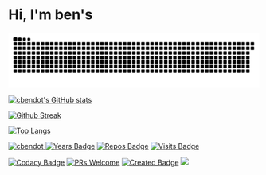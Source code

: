 <h1>Hi, I'm ben's</h1>

![snake gif](https://github.com/iamLiquidX/iamLiquidX/raw/output/github-contribution-grid-snake.svg)

[![cbendot's GitHub stats](https://github-readme-stats.vercel.app/api?username=cbendot&show_icons=true&theme=default)](https://github.com/cbendot)

[![Github Streak](https://github-readme-streak-stats.herokuapp.com/?user=cbendot&show_icons=true&count_private=true&hide_border=false&layout=compact&theme=default)](https://github.com/cbendot/cbendot)

[![Top Langs](https://github-readme-stats.vercel.app/api/top-langs/?username=cbendot&layout=compact&theme=default)](https://github.com/cbendot)

<a href="https://github.com/cbendot"> <img src="https://komarev.com/ghpvc/?username=cbendot&style=flat-square&color=0088ff" alt="cbendot" /> </a> [![Years Badge](https://badges.pufler.dev/years/cbendot?color=F24A72)](https://cbendot.github.io) [![Repos Badge](https://badges.pufler.dev/repos/cbendot?color=D4D925)](https://cbendot.github.io) [![Visits Badge](https://badges.pufler.dev/visits/cbendot/cbendot?color=D4D925)](https://cbendot.github.io) 

[![Codacy Badge](https://app.codacy.com/project/badge/Grade/aa2616fbfea54ac4a8cf5fdc8978b0eb)](https://www.codacy.com/gh/cbendot/cbendot/dashboard?utm_source=github.com&amp;utm_medium=referral&amp;utm_content=cbendot/cbendot&amp;utm_campaign=Badge_Grade) 
[![PRs Welcome](https://img.shields.io/badge/PRs-welcome-brightgreen.svg?style=flat-square&color=F66B0E)](http://github.com/cbendot) 
[![Created Badge](https://badges.pufler.dev/created/cbendot/cbendot?color=0088ff)](https://cbendot.github.io) <a href="https://github.com/cbendot/cbendot/blob/main/LICENSE">
    <img src="https://img.shields.io/github/license/cbendot/cbendot"/> 
  </a>
